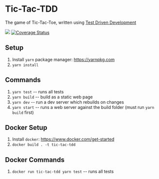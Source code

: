 # Tic-Tac-TDD
The game of Tic-Tac-Toe, written using [Test Driven Development](https://www.freecodecamp.org/news/test-driven-development-what-it-is-and-what-it-is-not-41fa6bca02a2/)

[![](https://github.com/imann24/tic-tac-tdd/workflows/Tests/badge.svg)](https://github.com/imann24/tic-tac-tdd/actions)
[![Coverage Status](https://coveralls.io/repos/github/imann24/tic-tac-tdd/badge.svg?branch=develop)](https://coveralls.io/github/imann24/tic-tac-tdd?branch=develop)

## Setup
1. Install `yarn` package manager: https://yarnpkg.com
1. `yarn install`

## Commands
1. `yarn test` -- runs all tests
1. `yarn build` -- build as a static web page
1. `yarn dev` -- run a dev server which rebuilds on changes
1. `yarn start` -- runs a web server against the build folder (must run `yarn build` first)

## Docker Setup
1. Install `docker`: https://www.docker.com/get-started
1. `docker build . -t tic-tac-tdd`

## Docker Commands
1. `docker run tic-tac-tdd yarn test` -- runs all tests
